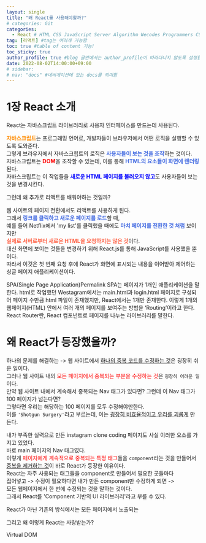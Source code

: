 ```yaml
---
layout: single
title: "왜 React를 사용해야할까?"
# categories: Git
categories:
  - React # HTML CSS JavaScript Server Algorithm Wecodes Programmers CS Github Blog
tag: [리액트] #tag는 여러개 가능함
toc: true #table of content 기능!
toc_sticky: true
author_profile: true #blog 글안에서는 author_profile이 따라다니지 않도록 설정함
date: 2022-08-02T14:00:00+09:00
# sidebar:
# nav: "docs" #네비게이션에 있는 docs를 의미함
---
```

# 1장 React 소개
React는 자바스크립트 라이브러리로 사용자 인터페이스를 만드는데 사용된다.  

<span class="darkorange">자바스크립트</span>는 프로그래밍 언어로, 개발자들이 브라우저에서 어떤 로직을 실행할 수 있도록 도와준다.  
그렇게 브라우저에서 자바스크립트의 로직은 <span class="royalblue">사용자들이 보는 것을 조작</span>하는 것이다.  
자바스크립트는 <span class="red">DOM</span>을 조작할 수 있는데, 이를 통해 <span class="royalblue">HTML의 요소들이 화면에 렌더링</span>된다.  
자바스크립트는 이 작업들을 <span class="blue">새로운 HTML 페이지를 불러오지 않고</span>도 사용자들이 보는 것을 변경시킨다.  

그런데 왜 추가로 리액트를 배워야하는 것일까?  

웹 사이트의 페이지 전환에서도 리액트를 사용하게 된다.  
그래서 <span class="royalblue">링크를 클릭하고 새로운 페이지를 로드</span>할 때,  
예를 들어 Netflix에서 'my list'를 클릭했을 때에도 <span class="royalblue">마치 페이지를 전환한 것 처럼</span> 보이지만  
<span class="tomato">실제로 서버로부터 새로운 HTML을 요청하지는 않은 것</span>이다.  
대신 화면에 보이는 것들을 변경하기 위해 React.js를 통해 JavaScript를 사용했을 뿐이다.  
따라서 이것은 첫 번째 요청 후에 React가 화면에 표시되는 내용을 이어받아 제어하는 싱글 페이지 애플리케이션이다.  

SPA(Single Page Application)Permalink
SPA는 페이지가 1개인 애플리케이션을 말한다.
html로 작업했던 Westagram에서는 main.html과 login.html 페이지로 구성되어
페이지 수만큼 html 파일이 존재했지만, React에서는 1개만 존재한다.
이렇게 1개의 웹페이지(HTML) 안에서 여러 개의 페이지를 보여주는 방법을 ‘Routing’이라고 한다.
React Router란, React 컴포넌트로 페이지를 나누는 라이브러리를 말한다.

# 왜 React가 등장했을까?

하나의 문제를 해결하는 -> 웹 사이트에서 <u>하나의 중복 코드를 수정하는 것</u>은 굉장히 쉬운 일이다.  
그러나 웹 사이트 내의 <span style='color:red'>모든 페이지에서 중복되는 부분을 수정하는 것</span>은 `굉장히 어려운 일`이다.  
만약 웹 사이트 내에서 계속해서 중복되는 Nav 태그가 있다면? 그런데 이 Nav 태그가 100 페이지가 넘는다면?  
그렇다면 우리는 해당하는 100 페이지를 모두 수정해야만한다.  
이를 `'Shotgun Surgery'`라고 부르는데, 이는 <u>굉장히 비효율적이고 우리를 괴롭게</u> 만든다.

내가 부족한 실력으로 만든 instagram clone coding 페이지도 사실 이러한 요소를 가지고 있었다.  
바로 main 페이지의 Nav 태그였다.  
이렇게 <span style="color:red">페이지에게 계속적으로 중복되는 특정 태그</span>들을 `component`라는 것을 만들어서  
<u>중복을 제거하는 것</u>이 바로 React가 등장한 이유이다.  
React는 자주 사용되는 태그들을 component로 만들어서 필요한 곳들마다  
집어넣고 -> 수정이 필요하다면 내가 만든 component만 수정하게 되면 ->  
모든 웹페이지에서 한 번에 수정되는 것을 말하는 것이다.  
그래서 React를 'Component 기반의 UI 라이브러리'라고 부를 수 있다.

React가 아닌 기존의 방식에서는 모든 페이지에서 노출되는

그리고 왜 이렇게 React는 사랑받는가?

Virtual DOM

<style>
.red {
  color: red;
  font-weight: bold;
}

.tomato {
  color: tomato;
  font-weight: bold;
}

.blue {
  color: blue;
  font-weight: bold;
}

.royalblue {
  color: royalblue;
  font-weight: bold;
}

.forestgreen {
  color: foresgreen;
  font-weight: bold;
}

.darkorange {
  color: darkorange;
  font-weight: bold;
}
</style>

<!-- ### 2. Link 넣기

```

유형 1: (설명어를 입력) : [gunhee's coding blog](https://gunhee-jeong.github.io/)
유형 2: (URL 자동연결) : <https://gunhee-jeong.github.io/>
유형 3: (동일 파일 내 '문단으로 이동') : [1. Header로 이동](###-1-header)

```

유형 1: (설명어를 입력) : [gunhee's coding blog](https://gunhee-jeong.github.io/)
유형 2: (URL 자동연결) : <https://gunhee-jeong.github.io/>
유형 3: (동일 파일 내 '문단으로 이동') : [1. Header로 이동](#1-header)
유형 3의 방법

1. 특수문자를 제거
2. 스페이스는 -로 바꾸고
3. 대문자는 소문자로!
   그래서 ### 1. Header -> #1-header

## Link: [google][https://www.google.com/]

### 3. 수평선

```

---

```

---

### 4. 라인 바꾸기

```

스페이스바를 2번 눌러주면 다음칸으로
이동할 수 있어요!

```

---

스페이스바를 2번 눌러주면
다음칸으로 이동할 수 있어요!

### 5. list 만들기

```

1. 1번
2. 2번
3. 3번

- 순서없는 list
  - 순서없는 list
    - 순서없는 list

```

1. 1번
2. 2번
3. 3번

- 순서없는 list
  - 순서없는 list
    - 순서없는 list

---

### 6. font 관련

```

**진하게** -> 볼드
_기울여서_ -> 이탤릭체
~~취소선~~ -> 취소선

<ul>밑줄넣기</ul> -> 밑줄
<span style="color:red">빨간 글씨</span> -> 글자색
이것이 `인라인` 입니다 -> 인라인 코드
```

**진하게** -> 볼드
_기울여서_ -> 이탤릭체
~~취소선~~ -> 취소선
<u>밑줄넣기</u> -> 밑줄
<span style="color:red">빨간 글씨</span>
이것이 `인라인` 입니다 -> 인라인 코드

---

### 7. 인용구문

```
> coding
>
> > JavaScript
> >
> > > 내가 프짱!
```

> coding
>
> > JavaScript
> >
> > > 내가 프짱!

---

### 8. 이미지 삽입

```
유형1: ('사이즈를 조절' -> HTML 태그 사용) : <img src="https://gunhee-jeong.github.io/assets/images/blogLogo.png" width="300" height="200">
유형2: (이미지 삽입 후 -> 링크 걸기)
[![이미지](https://gunhee-jeong.github.io/assets/images/blogLogo/blogLogo.png)](https://gunhee-jeong.github.io/)
```

유형1: ('사이즈를 조절' -> HTML 태그 사용) : <img src="https://gunhee-jeong.github.io/assets/images/blogLogo.png" width="300" height="200">
유형2: (이미지 삽입 후 -> 링크 걸기)
[![이미지](https://gunhee-jeong.github.io/assets/images/blogLogo.png)](https://gunhee-jeong.github.io/)

### 9. 표 만들기

```
||국어|영어|
| :--- | ---: | :--: |
|건희 | 100점 | 100점
|철수 | 100점 | 100점
```

|      |  국어 | 영어  |
| :--- | ----: | :---: |
| 건희 | 100점 | 100점 |
| 철수 | 100점 | 100점 |

> - header를 넣고 싶은 경우 ---을 사용하고 :을 이용하여 정렬에 사용함!

### 10. 토글 만들기

```
<details>
<summary>여기를 누르세요</summary>
<div markdown="1">
숨겨진 내용
</div>
</details>
```

<details>
<summary>여기를 누르세요</summary>
<div markdown="1">
숨겨진 내용
</div>
</details> -->
